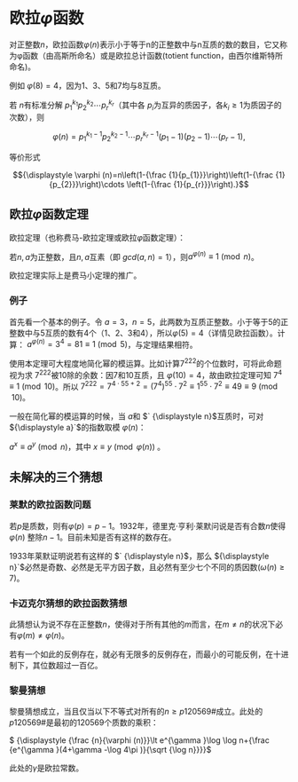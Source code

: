 # 欧拉$`φ`$函数

对正整数$`n`$，欧拉函数$`{\displaystyle \varphi (n)}`$表示小于等于n的正整数中与n互质的数的数目，它又称为φ函数（由高斯所命名）或是欧拉总计函数(totient function，由西尔维斯特所命名)。

例如 ${\displaystyle \varphi \left(8\right)=4}$，因为1、3、5和7均与8互质。

若 ${\displaystyle n}$有标准分解 ${\displaystyle p_{1}^{k_{1}}p_{2}^{k_{2}}\cdots p_{r}^{k_{r}}}$（其中各 ${\displaystyle p_{i}}$为互异的质因子，各$`{\displaystyle k_{i}\geq 1}`$为质因子的次数），则

```math
{\displaystyle \varphi (n)=p_{1}^{k_{1}-1}p_{2}^{k_{2}-1}\cdots p_{r}^{k_{r}-1}(p_{1}-1)(p_{2}-1)\cdots (p_{r}-1),}
```

等价形式

``` math
{\displaystyle \varphi (n)=n\left(1-{\frac {1}{p_{1}}}\right)\left(1-{\frac {1}{p_{2}}}\right)\cdots \left(1-{\frac {1}{p_{r}}}\right).}
```

## 欧拉$φ$函数定理

欧拉定理（也称费马-欧拉定理或欧拉$`{\displaystyle {\varphi }}`$函数定理）：

若$` n , a`$为正整数，且$` n , a `$互素（即 $`gcd(a,n) = 1`$），则$`{\displaystyle a^{\varphi (n)}\equiv 1{\pmod {n}}}`$。

欧拉定理实际上是费马小定理的推广。

### 例子

首先看一个基本的例子。令 $` {\displaystyle a=3}，{\displaystyle n=5}`$，此两数为互质正整数。小于等于5的正整数中与5互质的数有4个（1、2、3和4），所以$`{\displaystyle \varphi (5)=4}`$（详情见欧拉函数）。计算： $`{\displaystyle a^{\varphi (n)}=3^{4}=81\equiv 1{\pmod {5}}}`$，与定理结果相符。

使用本定理可大程度地简化幂的模运算。比如计算$`{\displaystyle 7^{222}}`$的个位数时，可将此命题视为求 $` {\displaystyle 7^{222}}`$被10除的余数：因7和10互质，且 $` {\displaystyle \varphi (10)=4}`$，故由欧拉定理可知 ${\displaystyle 7^{4}\equiv 1{\pmod {10}}}$。所以 ${\displaystyle 7^{222}=7^{4\cdot 55+2}=(7^{4})^{55}\cdot 7^{2}\equiv 1^{55}\cdot 7^{2}\equiv 49\equiv 9{\pmod {10}}}$。

一般在简化幂的模运算的时候，当 $`{\displaystyle a}`$和 $` {\displaystyle n}$互质时，可对 ${\displaystyle a}`$的指数取模 $`{\displaystyle \varphi (n)}`$：

${\displaystyle a^{x}\equiv a^{y}{\pmod {n}}}$，其中 ${\displaystyle x\equiv y{\pmod {\varphi (n)}}}$ 。

## 未解决的三个猜想

### 莱默的欧拉函数问题

若$`p`$是质数，则有$`φ(p) = p − 1`$。1932年，德里克·亨利·莱默问说是否有合数$`n`$使得$`φ(n)`$ 整除$`n − 1`$。目前未知是否有这样的数存在。

1933年莱默证明说若有这样的 $` {\displaystyle n}$，那么 ${\displaystyle n}`$必然是奇数、必然是无平方因子数，且必然有至少七个不同的质因数$`({\displaystyle \omega (n)\geq 7})`$。

### 卡迈克尔猜想的欧拉函数猜想

此猜想认为说不存在正整数$`n`$，使得对于所有其他的$`m`$而言，在$`m ≠ n`$的状况下必有$`φ(m) ≠ φ(n)`$。

若有一个如此的反例存在，就必有无限多的反例存在，而最小的可能反例，在十进制下，其位数超过一百亿。

### 黎曼猜想

黎曼猜想成立，当且仅当以下不等式对所有的$`n ≥ p120569\#`$成立。此处的$`p120569\#`$是最初的120569个质数的乘积：

$ {\displaystyle {\frac {n}{\varphi (n)}}\lt e^{\gamma }\log \log n+{\frac {e^{\gamma }(4+\gamma -\log 4\pi )}{\sqrt {\log n}}}}$

此处的$`γ`$是欧拉常数。
